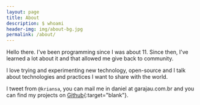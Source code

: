 ```yaml
---
layout: page
title: About
description: $ whoami
header-img: img/about-bg.jpg
permalink: /about/
---
```

Hello there. I've been programming since I was about 11. Since then, I've learned a lot about it and that allowed me give back to community.

I love trying and experimenting new technology, open-source and I talk about technologies and practices I want to share with the world.

I tweet from `@kriansa`, you can mail me in daniel at garajau.com.br and you can find my projects on [Github](https://github.com/kriansa){:target="blank"}.
